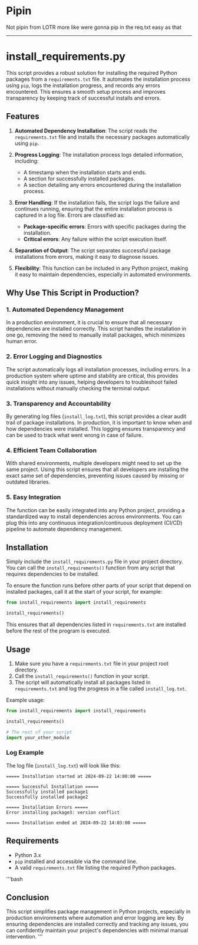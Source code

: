 # Pipin
Not pipin from LOTR more like were gonna pip in the req.txt easy as that 

---

# install_requirements.py

This script provides a robust solution for installing the required Python packages from a `requirements.txt` file. It automates the installation process using `pip`, logs the installation progress, and records any errors encountered. This ensures a smooth setup process and improves transparency by keeping track of successful installs and errors.

## Features

1. **Automated Dependency Installation**: 
   The script reads the `requirements.txt` file and installs the necessary packages automatically using `pip`.
   
2. **Progress Logging**: 
   The installation process logs detailed information, including:
   - A timestamp when the installation starts and ends.
   - A section for successfully installed packages.
   - A section detailing any errors encountered during the installation process.

3. **Error Handling**: 
   If the installation fails, the script logs the failure and continues running, ensuring that the entire installation process is captured in a log file. Errors are classified as:
   - **Package-specific errors**: Errors with specific packages during the installation.
   - **Critical errors**: Any failure within the script execution itself.

4. **Separation of Output**: 
   The script separates successful package installations from errors, making it easy to diagnose issues.

5. **Flexibility**: 
   This function can be included in any Python project, making it easy to maintain dependencies, especially in automated environments.

## Why Use This Script in Production?

### 1. **Automated Dependency Management**
   In a production environment, it is crucial to ensure that all necessary dependencies are installed correctly. This script handles the installation in one go, removing the need to manually install packages, which minimizes human error.

### 2. **Error Logging and Diagnostics**
   The script automatically logs all installation processes, including errors. In a production system where uptime and stability are critical, this provides quick insight into any issues, helping developers to troubleshoot failed installations without manually checking the terminal output.

### 3. **Transparency and Accountability**
   By generating log files (`install_log.txt`), this script provides a clear audit trail of package installations. In production, it is important to know when and how dependencies were installed. This logging ensures transparency and can be used to track what went wrong in case of failure.

### 4. **Efficient Team Collaboration**
   With shared environments, multiple developers might need to set up the same project. Using this script ensures that all developers are installing the exact same set of dependencies, preventing issues caused by missing or outdated libraries.

### 5. **Easy Integration**
   The function can be easily integrated into any Python project, providing a standardized way to install dependencies across environments. You can plug this into any continuous integration/continuous deployment (CI/CD) pipeline to automate dependency management.

## Installation

Simply include the `install_requirements.py` file in your project directory. You can call the `install_requirements()` function from any script that requires dependencies to be installed.

To ensure the function runs before other parts of your script that depend on installed packages, call it at the start of your script, for example:

```python
from install_requirements import install_requirements

install_requirements()
```

This ensures that all dependencies listed in `requirements.txt` are installed before the rest of the program is executed.

## Usage

1. Make sure you have a `requirements.txt` file in your project root directory.
2. Call the `install_requirements()` function in your script.
3. The script will automatically install all packages listed in `requirements.txt` and log the progress in a file called `install_log.txt`.

Example usage:

```python
from install_requirements import install_requirements

install_requirements()

# The rest of your script
import your_other_module
```

### Log Example

The log file (`install_log.txt`) will look like this:

```
===== Installation started at 2024-09-22 14:00:00 =====

===== Successful Installation =====
Successfully installed package1
Successfully installed package2

===== Installation Errors =====
Error installing package3: version conflict

===== Installation ended at 2024-09-22 14:03:00 =====
```

## Requirements

- Python 3.x
- `pip` installed and accessible via the command line.
- A valid `requirements.txt` file listing the required Python packages.

'''bash
## Conclusion

This script simplifies package management in Python projects, especially in production environments where automation and error logging are key. By ensuring dependencies are installed correctly and tracking any issues, you can confidently maintain your project's dependencies with minimal manual intervention.
'''
